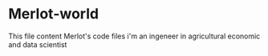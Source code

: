 # Merlot-world
This file content Merlot's code files 
i'm an ingeneer in agricultural economic and data scientist
